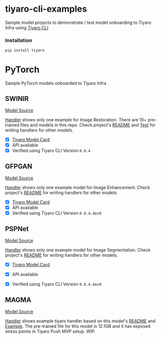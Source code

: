 # tiyaro-cli-examples
Sample model projects to demonstrate / test model onboarding to Tiyaro Infra using [Tiyaro CLI](https://pypi.org/project/tiyaro/)

### Installation
```
pip install tiyaro
```

# PyTorch
Sample PyTorch models onboarded to Tiyaro Infra

## SWINIR
[Model Source](https://github.com/JingyunLiang/SwinIR)

[Handler](./SwinIR/tiyaro_handler/) shows only one example for Image Restoration.  There are 10+ pre-trained files and models in this repo.  Check project's [README](./SwinIR/README.md) and [Test](./SwinIR/main_test_swinir.py) for writing handlers for other models.

- [x] [Tiyaro Model Card](https://console.tiyaro.ai/modelstudio-publish/trn:model:123456789012-venkat:1.0:swinir_classicalsr_div2k_scale2_status2_899ec8)
- [x] API available
- [x] Verified using Tiyaro CLI Version `0.0.4`

## GFPGAN
[Model Source](https://github.com/TencentARC/GFPGAN)

[Handler](./GFPGAN/tiyaro_handler/) shows only one example model for Image Enhancement.  Check project's [README](./GFPGAN/README.md) for writing handlers for other models.

- [x] [Tiyaro Model Card](https://console.tiyaro.ai/modelstudio-publish/trn:model:123456789012-smainkar:1.0:GFPGAN_680907)
- [x] API available
- [x] Verified using Tiyaro CLI Version `0.0.4.dev9`

## PSPNet
[Model Source](https://github.com/yassouali/pytorch-segmentation)

[Handler](./PSPNet/tiyaro_handler/) shows only one example model for Image Segmentation. Check project's [README](./PSPNet/README.md)  for writing handlers for other models.

- [x] [Tiyaro Model Card](https://console.tiyaro.ai/modelstudio-publish/trn:model:123456789012-smainkar:1.0:PSPNet_ef885d)
- [x] API available
- [x] Verified using Tiyaro CLI Version `0.0.4.dev9`


## MAGMA
[Model Source](https://github.com/Aleph-Alpha/magma)

[Handler](./magma/tiyaro_handler/) shows example tiyaro handler based on this model's [README](./magma/README.md) and [Example](./magma/example_inference.py). The pre-trained file for this model is 12.1GB and it has exposed stress points in Tiyaro Push MVP setup.  WIP.